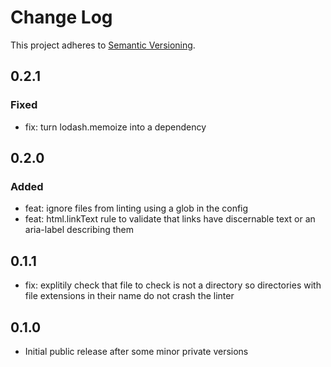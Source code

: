 # Change Log

This project adheres to [Semantic Versioning](http://semver.org/).

## 0.2.1
### Fixed
- fix: turn lodash.memoize into a dependency

## 0.2.0

### Added
- feat: ignore files from linting using a glob in the config
- feat: html.linkText rule to validate that links have discernable text or an aria-label describing them

## 0.1.1
- fix: explitily check that file to check is not a directory so directories with file extensions in their name do not crash the linter

## 0.1.0
- Initial public release after some minor private versions
